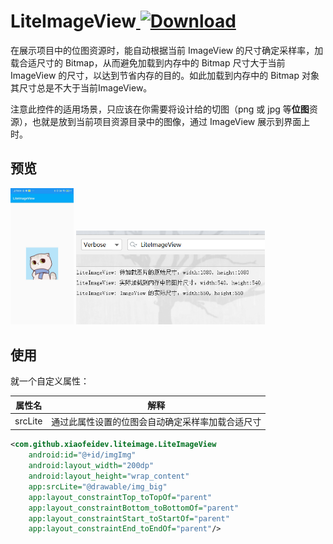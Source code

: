 # LiteImageView[ ![Download](https://api.bintray.com/packages/xiaofei00/xiaofei/LiteImageView/images/download.svg) ](https://bintray.com/xiaofei00/xiaofei/LiteImageView/_latestVersion)

在展示项目中的位图资源时，能自动根据当前 ImageView 的尺寸确定采样率，加载合适尺寸的 Bitmap，从而避免加载到内存中的 Bitmap 尺寸大于当前 ImageView 的尺寸，以达到节省内存的目的。如此加载到内存中的 Bitmap 对象其尺寸总是不大于当前ImageView。

注意此控件的适用场景，只应该在你需要将设计给的切图（png 或 jpg 等**位图**资源），也就是放到当前项目资源目录中的图像，通过 ImageView 展示到界面上时。

## 预览

<img src="https://github.com/xiaofei-dev/LiteImageView/blob/master/art/preview.jpg" width="20%" height="20%">

<img src="https://github.com/xiaofei-dev/LiteImageView/blob/master/art/msg.png" width="60%" height="60%">

## 使用

就一个自定义属性：



| 属性名  |                       解释                       |
| :-----: | :----------------------------------------------: |
| srcLite | 通过此属性设置的位图会自动确定采样率加载合适尺寸 |



```xml
<com.github.xiaofeidev.liteimage.LiteImageView
    android:id="@+id/imgImg"
    android:layout_width="200dp"
    android:layout_height="wrap_content"
    app:srcLite="@drawable/img_big"
    app:layout_constraintTop_toTopOf="parent"
    app:layout_constraintBottom_toBottomOf="parent"
    app:layout_constraintStart_toStartOf="parent"
    app:layout_constraintEnd_toEndOf="parent"/>
```
